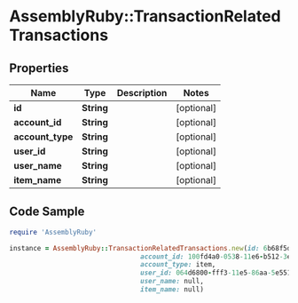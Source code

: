 # AssemblyRuby::TransactionRelatedTransactions

## Properties

Name | Type | Description | Notes
------------ | ------------- | ------------- | -------------
**id** | **String** |  | [optional] 
**account_id** | **String** |  | [optional] 
**account_type** | **String** |  | [optional] 
**user_id** | **String** |  | [optional] 
**user_name** | **String** |  | [optional] 
**item_name** | **String** |  | [optional] 

## Code Sample

```ruby
require 'AssemblyRuby'

instance = AssemblyRuby::TransactionRelatedTransactions.new(id: 6b68f5dc-b8a8-44cf-a7e8-80f350178152,
                                 account_id: 100fd4a0-0538-11e6-b512-3e1d05defe78,
                                 account_type: item,
                                 user_id: 064d6800-fff3-11e5-86aa-5e5517507c66,
                                 user_name: null,
                                 item_name: null)
```


